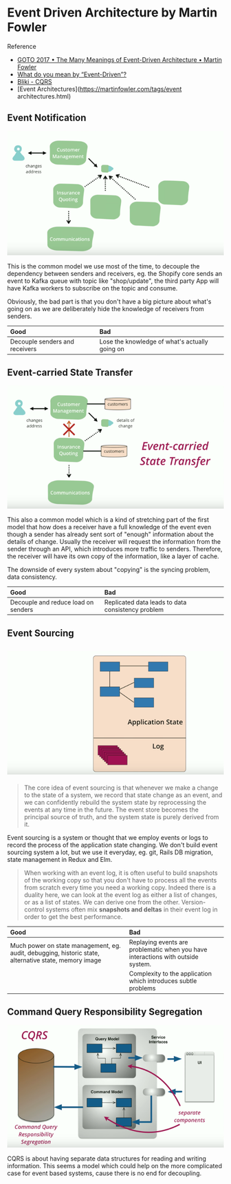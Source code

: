 # Event Driven Architecture by Martin Fowler

Reference

* [GOTO 2017 • The Many Meanings of Event-Driven Architecture • Martin Fowler](https://www.youtube.com/watch?v=STKCRSUsyP0)
* [What do you mean by “Event-Driven”?](https://martinfowler.com/articles/201701-event-driven.html)
* [Bliki - CQRS](https://martinfowler.com/bliki/CQRS.html)
* [Event Architectures](https://martinfowler.com/tags/event architectures.html)

## Event Notification

![](/assets/event-notifications.png)

This is the common model we use most of the time, to decouple the dependency between senders and receivers, eg. the Shopify core sends an event to Kafka queue with topic like "shop/update", the third party App will have Kafka workers to subscribe on the topic and consume.

Obviously, the bad part is that you don't have a big picture about what's going on as we are deliberately hide the knowledge of receivers from senders.

| Good | Bad |
| :--- | :--- |
| Decouple senders and receivers | Lose the knowledge of what's actually going on |

## Event-carried State Transfer

![](/assets/event-carried-state-transfer.png)

This also a common model which is a kind of stretching part of the first model that how does a receiver have a full knowledge of the event even though a sender has already sent sort of "enough" information about the details of change. Usually the receiver will request the information from the sender through an API, which introduces more traffic to senders. Therefore, the receiver will have its own copy of the information, like a layer of cache.

The downside of every system about "copying" is the syncing problem, data consistency.

| Good | Bad |
| :--- | :--- |
| Decouple and reduce load on senders | Replicated data leads to data consistency problem |

## Event Sourcing

## ![](/assets/event-sourcing.png)

> The core idea of event sourcing is that whenever we make a change to the state of a system, we record that state change as an event, and we can confidently rebuild the system state by reprocessing the events at any time in the future. The event store becomes the principal source of truth, and the system state is purely derived from it.

Event sourcing is a system or thought that we employ events or logs to record the process of the application state changing. We don't build event sourcing system a lot, but we use it everyday, eg. git, Rails DB migration, state management in Redux and Elm.

> When working with an event log, it is often useful to build snapshots of the working copy so that you don't have to process all the events from scratch every time you need a working copy. Indeed there is a duality here, we can look at the event log as either a list of changes, or as a list of states. We can derive one from the other. Version-control systems often mix **snapshots and deltas** in their event log in order to get the best performance.

| Good | Bad |
| :--- | :--- |
| Much power on state management, eg. audit, debugging, historic state, alternative state, memory image | Replaying events are problematic when you have interactions with outside system. |
|  | Complexity to the application which introduces subtle problems |

## Command Query Responsibility Segregation

![](/assets/command-query-responsibility-segregation.png)

CQRS is about having separate data structures for reading and writing information. This seems a model which could help on the more complicated case for event based systems, cause there is no end for decoupling.

